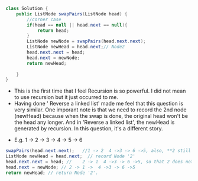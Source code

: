 ```java
class Solution {
    public ListNode swapPairs(ListNode head) {
        //corner case
        if(head == null || head.next == null){
            return head;
        }
        ListNode newNode = swapPairs(head.next.next);
        ListNode newHead = head.next;// Node2
        head.next.next = head;
        head.next = newNode;
        return newHead;
        
    }
}

```

+ This is the first time that I feel Recursion is so powerful. I did not mean to use recursion but it just occurred to me. 
+ Having done ' Reverse a linked list' made me feel that this question is very similar. One imporant note is that we need to record the 2nd node (newHead) because when the swap is done, the original head won't be the head any longer. And in 'Reverse a linked list', the newHead is generated by recursion. In this question, it's a different story. 
- E.g.   1 -> 2 -> 3 -> 4 -> 5 -> 6

```java
swapPairs(head.next.next);   //1 -> 2  4 ->3 -> 6 ->5, also, **2 still points to 3!**, newNode = 4
ListNode newHead = head.next;  // record Node '2'
head.next.next = head; //    2 -> 1  4 ->3 -> 6 ->5, so that 2 does not point to 3 any longer.
head.next = newNode; // 2 -> 1 ->  4 ->3 -> 6 ->5
return newHead; // return Node '2'.


```